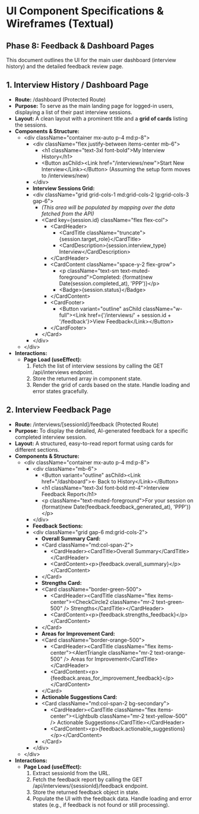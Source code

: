 # **UI Component Specifications & Wireframes (Textual)**

## **Phase 8: Feedback & Dashboard Pages**

This document outlines the UI for the main user dashboard (interview history) and the detailed feedback review page.

## **1\. Interview History / Dashboard Page**

- **Route:** /dashboard (Protected Route)
- **Purpose:** To serve as the main landing page for logged-in users, displaying a list of their past interview sessions.
- **Layout:** A clean layout with a prominent title and a **grid of cards** listing the sessions.
- **Components & Structure:**
  - \<div className="container mx-auto p-4 md:p-8"\>
    - \<div className="flex justify-between items-center mb-6"\>
      - \<h1 className="text-3xl font-bold"\>My Interview History\</h1\>
      - \<Button asChild\>\<Link href="/interviews/new"\>Start New Interview\</Link\>\</Button\> (Assuming the setup form moves to /interviews/new)
    - \</div\>
    - **Interview Sessions Grid:**
    - \<div className="grid grid-cols-1 md:grid-cols-2 lg:grid-cols-3 gap-6"\>
      - _(This area will be populated by mapping over the data fetched from the API)_
      - \<Card key={session.id} className="flex flex-col"\>
        - \<CardHeader\>
          - \<CardTitle className="truncate"\>{session.target_role}\</CardTitle\>
          - \<CardDescription\>{session.interview_type} Interview\</CardDescription\>
        - \</CardHeader\>
        - \<CardContent className="space-y-2 flex-grow"\>
          - \<p className="text-sm text-muted-foreground"\>Completed: {format(new Date(session.completed_at), 'PPP')}\</p\>
          - \<Badge\>{session.status}\</Badge\>
        - \</CardContent\>
        - \<CardFooter\>
          - \<Button variant="outline" asChild className="w-full"\>\<Link href={'/interviews/' \+ session.id \+ '/feedback'}\>View Feedback\</Link\>\</Button\>
        - \</CardFooter\>
      - \</Card\>
    - \</div\>
  - \</div\>
- **Interactions:**
  - **Page Load (useEffect):**
    1. Fetch the list of interview sessions by calling the GET /api/interviews endpoint.
    2. Store the returned array in component state.
    3. Render the grid of cards based on the state. Handle loading and error states gracefully.

## **2\. Interview Feedback Page**

- **Route:** /interviews/\[sessionId\]/feedback (Protected Route)
- **Purpose:** To display the detailed, AI-generated feedback for a specific completed interview session.
- **Layout:** A structured, easy-to-read report format using cards for different sections.
- **Components & Structure:**
  - \<div className="container mx-auto p-4 md:p-8"\>
    - \<div className="mb-6"\>
      - \<Button variant="outline" asChild\>\<Link href="/dashboard"\>← Back to History\</Link\>\</Button\>
      - \<h1 className="text-3xl font-bold mt-4"\>Interview Feedback Report\</h1\>
      - \<p className="text-muted-foreground"\>For your session on {format(new Date(feedback.feedback_generated_at), 'PPP')}\</p\>
    - \</div\>
    - **Feedback Sections:**
    - \<div className="grid gap-6 md:grid-cols-2"\>
      - **Overall Summary Card:**
      - \<Card className="md:col-span-2"\>
        - \<CardHeader\>\<CardTitle\>Overall Summary\</CardTitle\>\</CardHeader\>
        - \<CardContent\>\<p\>{feedback.overall_summary}\</p\>\</CardContent\>
      - \</Card\>
      - **Strengths Card:**
      - \<Card className="border-green-500"\>
        - \<CardHeader\>\<CardTitle className="flex items-center"\>\<CheckCircle2 className="mr-2 text-green-500" /\> Strengths\</CardTitle\>\</CardHeader\>
        - \<CardContent\>\<p\>{feedback.strengths_feedback}\</p\>\</CardContent\>
      - \</Card\>
      - **Areas for Improvement Card:**
      - \<Card className="border-orange-500"\>
        - \<CardHeader\>\<CardTitle className="flex items-center"\>\<AlertTriangle className="mr-2 text-orange-500" /\> Areas for Improvement\</CardTitle\>\</CardHeader\>
        - \<CardContent\>\<p\>{feedback.areas_for_improvement_feedback}\</p\>\</CardContent\>
      - \</Card\>
      - **Actionable Suggestions Card:**
      - \<Card className="md:col-span-2 bg-secondary"\>
        - \<CardHeader\>\<CardTitle className="flex items-center"\>\<Lightbulb className="mr-2 text-yellow-500" /\> Actionable Suggestions\</CardTitle\>\</CardHeader\>
        - \<CardContent\>\<p\>{feedback.actionable_suggestions}\</p\>\</CardContent\>
      - \</Card\>
    - \</div\>
  - \</div\>
- **Interactions:**
  - **Page Load (useEffect):**
    1. Extract sessionId from the URL.
    2. Fetch the feedback report by calling the GET /api/interviews/{sessionId}/feedback endpoint.
    3. Store the returned feedback object in state.
    4. Populate the UI with the feedback data. Handle loading and error states (e.g., if feedback is not found or still processing).
